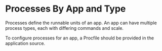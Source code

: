 # Processes By App and Type

Processes define the runnable units of an app. An app can have multiple process types, each with differing commands and scale.

To configure processes for an app, a Procfile should be provided in the application source.

